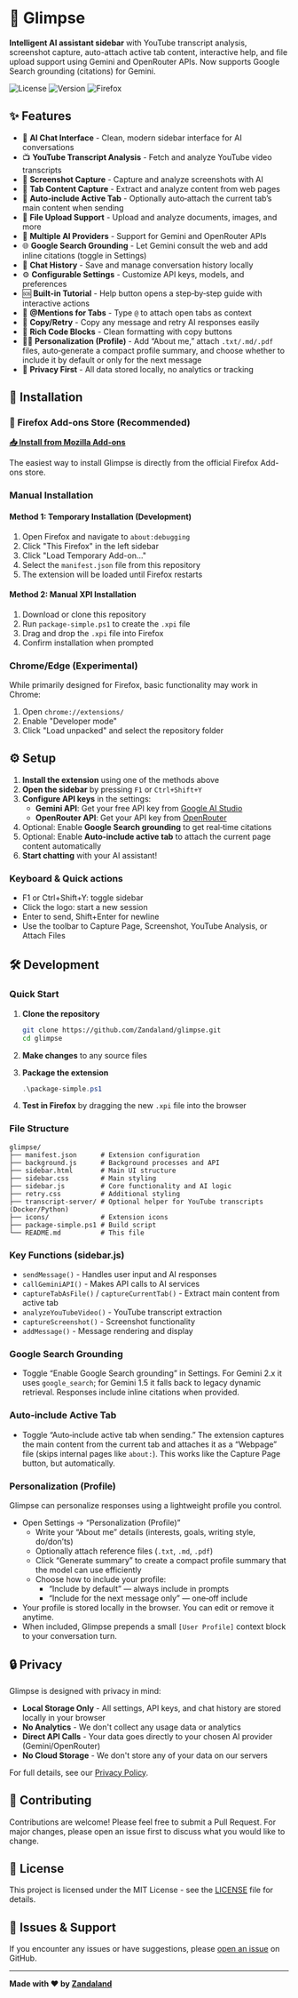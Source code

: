 # 🔮 Glimpse

**Intelligent AI assistant sidebar** with YouTube transcript analysis, screenshot capture, auto-attach active tab content, interactive help, and file upload support using Gemini and OpenRouter APIs. Now supports Google Search grounding (citations) for Gemini.

![License](https://img.shields.io/badge/license-MIT-green)
![Version](https://img.shields.io/badge/version-1.0.5-blue)
![Firefox](https://img.shields.io/badge/Firefox-Compatible-orange)

## ✨ Features

- 🤖 **AI Chat Interface** - Clean, modern sidebar interface for AI conversations
- 📺 **YouTube Transcript Analysis** - Fetch and analyze YouTube video transcripts
- 📸 **Screenshot Capture** - Capture and analyze screenshots with AI
- 📄 **Tab Content Capture** - Extract and analyze content from web pages
- 🔗 **Auto‑include Active Tab** - Optionally auto‑attach the current tab’s main content when sending
- 📁 **File Upload Support** - Upload and analyze documents, images, and more
- 🔑 **Multiple AI Providers** - Support for Gemini and OpenRouter APIs
- 🌐 **Google Search Grounding** - Let Gemini consult the web and add inline citations (toggle in Settings)
- 💾 **Chat History** - Save and manage conversation history locally
- ⚙️ **Configurable Settings** - Customize API keys, models, and preferences
- 🆘 **Built‑in Tutorial** - Help button opens a step‑by‑step guide with interactive actions
- 💬 **@Mentions for Tabs** - Type `@` to attach open tabs as context
- 🔁 **Copy/Retry** - Copy any message and retry AI responses easily
- 🧱 **Rich Code Blocks** - Clean formatting with copy buttons
- 🧑‍💼 **Personalization (Profile)** - Add “About me,” attach `.txt/.md/.pdf` files, auto‑generate a compact profile summary, and choose whether to include it by default or only for the next message
- 🔐 **Privacy First** - All data stored locally, no analytics or tracking

## 🚀 Installation

### 🦊 Firefox Add-ons Store (Recommended)

**[📥 Install from Mozilla Add-ons](https://addons.mozilla.org/en-US/firefox/addon/glimpse-ai-chat-sidebar/)**

The easiest way to install Glimpse is directly from the official Firefox Add-ons store.

### Manual Installation

#### Method 1: Temporary Installation (Development)
1. Open Firefox and navigate to `about:debugging`
2. Click "This Firefox" in the left sidebar
3. Click "Load Temporary Add-on..."
4. Select the `manifest.json` file from this repository
5. The extension will be loaded until Firefox restarts

#### Method 2: Manual XPI Installation
1. Download or clone this repository
2. Run `package-simple.ps1` to create the `.xpi` file
3. Drag and drop the `.xpi` file into Firefox
4. Confirm installation when prompted
### Chrome/Edge (Experimental)
While primarily designed for Firefox, basic functionality may work in Chrome:
1. Open `chrome://extensions/`
2. Enable "Developer mode"
3. Click "Load unpacked" and select the repository folder

## ⚙️ Setup

1. **Install the extension** using one of the methods above
2. **Open the sidebar** by pressing `F1` or `Ctrl+Shift+Y`
3. **Configure API keys** in the settings:
   - **Gemini API**: Get your free API key from [Google AI Studio](https://aistudio.google.com/app/apikey)
   - **OpenRouter API**: Get your API key from [OpenRouter](https://openrouter.ai/keys)
4. Optional: Enable **Google Search grounding** to get real‑time citations
5. Optional: Enable **Auto‑include active tab** to attach the current page content automatically
6. **Start chatting** with your AI assistant!

### Keyboard & Quick actions
- F1 or Ctrl+Shift+Y: toggle sidebar
- Click the logo: start a new session
- Enter to send, Shift+Enter for newline
- Use the toolbar to Capture Page, Screenshot, YouTube Analysis, or Attach Files

## 🛠️ Development

### Quick Start
1. **Clone the repository**
   ```bash
   git clone https://github.com/Zandaland/glimpse.git
   cd glimpse
   ```

2. **Make changes** to any source files

3. **Package the extension**
   ```powershell
   .\package-simple.ps1
   ```

4. **Test in Firefox** by dragging the new `.xpi` file into the browser

### File Structure
```
glimpse/
├── manifest.json      # Extension configuration
├── background.js      # Background processes and API
├── sidebar.html       # Main UI structure
├── sidebar.css        # Main styling
├── sidebar.js         # Core functionality and AI logic
├── retry.css          # Additional styling
├── transcript-server/ # Optional helper for YouTube transcripts (Docker/Python)
├── icons/             # Extension icons
├── package-simple.ps1 # Build script
└── README.md          # This file
```

### Key Functions (sidebar.js)
- `sendMessage()` - Handles user input and AI responses
- `callGeminiAPI()` - Makes API calls to AI services
- `captureTabAsFile()` / `captureCurrentTab()` - Extract main content from active tab
- `analyzeYouTubeVideo()` - YouTube transcript extraction
- `captureScreenshot()` - Screenshot functionality
- `addMessage()` - Message rendering and display

### Google Search Grounding
- Toggle “Enable Google Search grounding” in Settings. For Gemini 2.x it uses `google_search`; for Gemini 1.5 it falls back to legacy dynamic retrieval. Responses include inline citations when provided.

### Auto‑include Active Tab
- Toggle “Auto‑include active tab when sending.” The extension captures the main content from the current tab and attaches it as a “Webpage” file (skips internal pages like `about:`). This works like the Capture Page button, but automatically.

### Personalization (Profile)
Glimpse can personalize responses using a lightweight profile you control.

- Open Settings → “Personalization (Profile)”
  - Write your “About me” details (interests, goals, writing style, do/don’ts)
  - Optionally attach reference files (`.txt`, `.md`, `.pdf`)
  - Click “Generate summary” to create a compact profile summary that the model can use efficiently
  - Choose how to include your profile:
    - “Include by default” — always include in prompts
    - “Include for the next message only” — one‑off include
- Your profile is stored locally in the browser. You can edit or remove it anytime.
- When included, Glimpse prepends a small `[User Profile]` context block to your conversation turn.

## 🔒 Privacy

Glimpse is designed with privacy in mind:
- **Local Storage Only** - All settings, API keys, and chat history are stored locally in your browser
- **No Analytics** - We don't collect any usage data or analytics
- **Direct API Calls** - Your data goes directly to your chosen AI provider (Gemini/OpenRouter)
- **No Cloud Storage** - We don't store any of your data on our servers

For full details, see our [Privacy Policy](PRIVACY-POLICY.md).

## 🤝 Contributing

Contributions are welcome! Please feel free to submit a Pull Request. For major changes, please open an issue first to discuss what you would like to change.

## 📝 License

This project is licensed under the MIT License - see the [LICENSE](LICENSE) file for details.

## 🐛 Issues & Support

If you encounter any issues or have suggestions, please [open an issue](https://github.com/Zandaland/glimpse/issues) on GitHub.

---

**Made with ❤️ by [Zandaland](https://github.com/Zandaland)**
